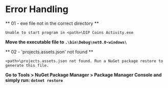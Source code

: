 # Error Handling #

** 01 - exe file not in the correct directory **
```
Unable to start program in <path>\DIP Coins Activity.exe
```

<b> Move the executable file to ```.\bin\Debug\net8.0-windows\``` </b>

** 02 - 'projects.assets.json' not found **

```
<path>\projects.assets.json not found. Run a NuGet package restore to generate this file.
```

<b> Go to Tools > NuGet Package Manager > Package Manager Console and simply run: ``` dotnet restore ``` </b>
